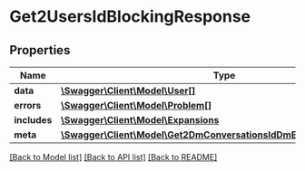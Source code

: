 # Get2UsersIdBlockingResponse

## Properties
Name | Type | Description | Notes
------------ | ------------- | ------------- | -------------
**data** | [**\Swagger\Client\Model\User[]**](User.md) |  | [optional] 
**errors** | [**\Swagger\Client\Model\Problem[]**](Problem.md) |  | [optional] 
**includes** | [**\Swagger\Client\Model\Expansions**](Expansions.md) |  | [optional] 
**meta** | [**\Swagger\Client\Model\Get2DmConversationsIdDmEventsResponseMeta**](Get2DmConversationsIdDmEventsResponseMeta.md) |  | [optional] 

[[Back to Model list]](../../README.md#documentation-for-models) [[Back to API list]](../../README.md#documentation-for-api-endpoints) [[Back to README]](../../README.md)

